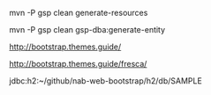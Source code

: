 mvn -P gsp clean generate-resources

mvn -P gsp clean gsp-dba:generate-entity

http://bootstrap.themes.guide/

http://bootstrap.themes.guide/fresca/

jdbc:h2:~/github/nab-web-bootstrap/h2/db/SAMPLE
